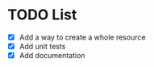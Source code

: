 # TODO List

- [x] Add a way to create a whole resource
- [x] Add unit tests
- [x] Add documentation
